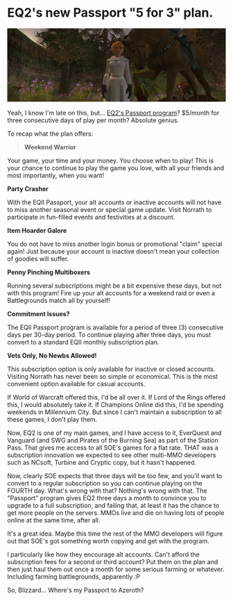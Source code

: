 # EQ2's new Passport "5 for 3" plan.

[![](../uploads/2010/04/EverQuest2-2010-04-22-06-55-15-30.jpg "EverQuest2 2010-04-22 06-55-15-30")](../uploads/2010/04/EverQuest2-2010-04-22-06-55-15-30.jpg)

Yeah, I know I'm late on this, but... [EQ2's Passport program](http://eq2players.station.sony.com/_views/get_the_game/passport.vm)? $5/month for three consecutive days of play per month? Absolute genius.

To recap what the plan offers:


> **Weekend Warrior**

Your game, your time and your money. You choose when to play! This is your chance to continue to play the game you love, with all your friends and most importantly, when you want!

**Party Crasher**

With the EQII Passport, your alt accounts or inactive accounts will not have to miss another seasonal event or special game update. Visit Norrath to participate in fun-filled events and festivities at a discount.

**Item Hoarder Galore**

You do not have to miss another login bonus or promotional "claim" special again! Just because your account is inactive doesn't mean your collection of goodies will suffer.

**Penny Pinching Multiboxers**

Running several subscriptions might be a bit expensive these days, but not with this program! Fire up your alt accounts for a weekend raid or even a Battlegrounds match all by yourself!

**Commitment Issues?**

The EQII Passport program is available for a period of three (3) consecutive days per 30-day period. To continue playing after three days, you must convert to a standard EQII monthly subscription plan.

**Vets Only, No Newbs Allowed!**

This subscription option is only available for inactive or closed accounts. Visiting Norrath has never been so simple or economical. This is the most convenient option available for casual accounts.



If World of Warcraft offered this, I'd be all over it. If Lord of the Rings offered this, I would absolutely take it. If Champions Online did this, I'd be spending weekends in Millennium City. But since I can't maintain a subscription to all these games, I don't play them.

Now, EQ2 is one of my main games, and I have access to it, EverQuest and Vanguard (and SWG and Pirates of the Burning Sea) as part of the Station Pass. That gives me access to all SOE's games for a flat rate. THAT was a subscription innovation we expected to see other multi-MMO developers such as NCsoft, Turbine and Cryptic copy, but it hasn't happened.

Now, clearly SOE expects that three days will be too few, and you'll want to convert to a regular subscription so you can continue playing on the FOURTH day. What's wrong with that? Nothing's wrong with that. The "Passport" program gives EQ2 three days a month to convince you to upgrade to a full subscription, and failing that, at least it has the chance to get more people on the servers. MMOs live and die on having lots of people online at the same time, after all.

It's a great idea. Maybe this time the rest of the MMO developers will figure out that SOE's got something worth copying and get with the program. 

I particularly like how they encourage alt accounts. Can't afford the subscription fees for a second or third account? Put them on the plan and then just haul them out once a month for some serious farming or whatever. Including farming battlegrounds, apparently :P

So, Blizzard... Where's my Passport to Azeroth?

